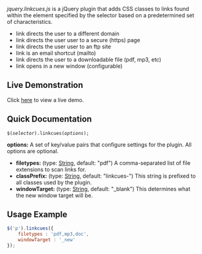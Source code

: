 *jquery.linkcues.js* is a jQuery plugin that adds CSS classes to links found within the element specified by the selector based on a predetermined set of characteristics.

* link directs the user to a different domain
* link directs the user user to a secure (https) page
* link directs the user user to an ftp site
* link is an email shortcut (mailto)
* link directs the user to a downloadable file (pdf, mp3, etc)
* link opens in a new window (configurable)


## Live Demonstration

Click [here](http://craigmccoy.github.com/jquery-linkcues/ "craigmccoy/jquery-linkcues") to view a live demo.


## Quick Documentation

<code>$(*selector*).linkcues(*options*);</code>

**options:** A set of key/value pairs that configure settings for the plugin.  All options are optional.

* **filetypes:** (type: <a href="http://docs.jquery.com/Types#String" target="_blank">String</a>, default: "pdf") A comma-separated list of file extensions to scan links for.
* **classPrefix:** (type: <a href="http://docs.jquery.com/Types#String" target="_blank">String</a>, default: "linkcues-") This string is prefixed to all classes used by the plugin.
* **windowTarget:** (type: <a href="http://docs.jquery.com/Types#String" target="_blank">String</a>, default: "_blank") This determines what the new window target will be.

## Usage Example

```javascript
$('p').linkcues({
	filetypes : 'pdf,mp3,doc',
	windowTarget : '_new'
});
```
